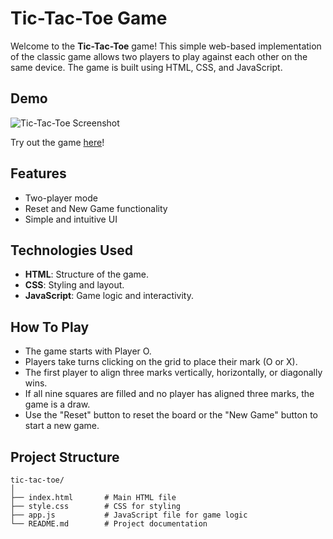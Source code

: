 # Tic-Tac-Toe Game

Welcome to the **Tic-Tac-Toe** game! This simple web-based implementation of the classic game allows two players to play against each other on the same device. The game is built using HTML, CSS, and JavaScript.

## Demo

![Tic-Tac-Toe Screenshot](screenshot.png)

Try out the game [here](#)!

## Features

- Two-player mode
- Reset and New Game functionality
- Simple and intuitive UI

## Technologies Used

- **HTML**: Structure of the game.
- **CSS**: Styling and layout.
- **JavaScript**: Game logic and interactivity.


## How To Play

- The game starts with Player O.
- Players take turns clicking on the grid to place their mark (O or X).
- The first player to align three marks vertically, horizontally, or diagonally wins.
- If all nine squares are filled and no player has aligned three marks, the game is a draw.
- Use the "Reset" button to reset the board or the "New Game" button to start a new game.


## Project Structure
```
tic-tac-toe/
│
├── index.html       # Main HTML file
├── style.css        # CSS for styling
├── app.js           # JavaScript file for game logic
└── README.md        # Project documentation
```


